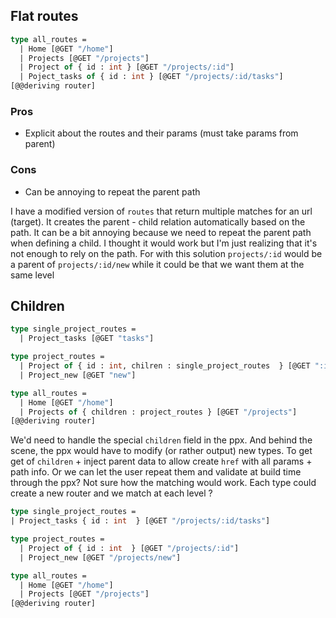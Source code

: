 ## Flat routes

```ocaml
type all_routes =
  | Home [@GET "/home"]
  | Projects [@GET "/projects"]
  | Project of { id : int } [@GET "/projects/:id"]
  | Poject_tasks of { id : int } [@GET "/projects/:id/tasks"]
[@@deriving router]
```

### Pros

- Explicit about the routes and their params (must take params from parent)

### Cons

- Can be annoying to repeat the parent path

I have a modified version of `routes` that return multiple matches for an url (target). It creates the parent - child relation automatically based on the path. It can be a bit annoying because we need to repeat the parent path when defining a child.
I thought it would work but I'm just realizing that it's not enough to rely on the path. For with this solution `projects/:id` would be a parent of `projects/:id/new` while it could be that we want them at the same level

## Children

```ocaml
type single_project_routes =
  | Project_tasks [@GET "tasks"]

type project_routes =
  | Project of { id : int, chilren : single_project_routes  } [@GET ":id"]
  | Project_new [@GET "new"]

type all_routes =
  | Home [@GET "/home"]
  | Projects of { children : project_routes } [@GET "/projects"]
[@@deriving router]
```

We'd need to handle the special `children` field in the ppx. And behind the scene, the ppx would have to modify (or rather output) new types. To get get of `children` + inject parent data to allow create `href` with all params + path info. Or we can let the user repeat them and validate at build time through the ppx?
Not sure how the matching would work. Each type could create a new router and we match at each level ?

```ocaml
type single_project_routes =
| Project_tasks { id : int  } [@GET "/projects/:id/tasks"]

type project_routes =
  | Project of { id : int  } [@GET "/projects/:id"]
  | Project_new [@GET "/projects/new"]

type all_routes =
  | Home [@GET "/home"]
  | Projects [@GET "/projects"]
[@@deriving router]
```
